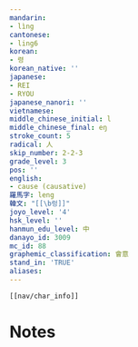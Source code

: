 ```yaml
---
mandarin:
- lìng
cantonese:
- ling6
korean:
- 령
korean_native: ''
japanese:
- REI
- RYOU
japanese_nanori: ''
vietnamese:
middle_chinese_initial: l
middle_chinese_final: eŋ
stroke_count: 5
radical: 人
skip_number: 2-2-3
grade_level: 3
pos: ''
english:
- cause (causative)
羅馬字: leng
韓文: "[[\b렁]]"
joyo_level: '4'
hsk_level: ''
hanmun_edu_level: 中
danayo_id: 3009
mc_id: 88
graphemic_classification: 會意
stand_in: 'TRUE'
aliases:
---
```

```meta-bind-embed
[[nav/char_info]]
```

# Notes
